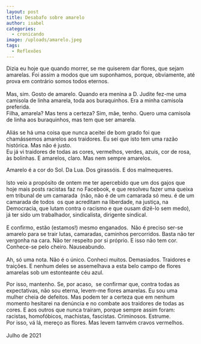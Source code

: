 ```yaml
---
layout: post
title: Desabafo sobre amarelo
author: isabel
categories:
  - cronicando
image: /uploads/amarelo.jpeg
tags:
  - Reflexões
---
```

Dizia eu hoje que quando morrer, se me quiserem dar flores, que sejam amarelas. Foi assim a modos que um suponhamos, porque, obviamente, até prova em contr&aacute;rio somos todos eternos.<br><br>Mas, sim. Gosto de amarelo. Quando era menina a D. Judite fez-me uma camisola de linha amarela, toda aos buraquinhos. Era a minha camisola preferida.<br>Filha, amarela? Mas tens a certeza? Sim, m&atilde;e, tenho. Quero uma camisola de linha aos buraquinhos, mas tem que ser amarela.<br><br>Ali&aacute;s se h&aacute; uma coisa que nunca aceitei de bom grado foi que cham&aacute;ssemos amarelos aos traidores. Eu sei que isto tem uma raz&atilde;o hist&oacute;rica. Mas n&atilde;o é justo.<br>Eu j&aacute; vi traidores de todas as cores, vermelhos, verdes, azuis, cor de rosa, &agrave;s bolinhas. E amarelos, claro. Mas nem sempre amarelos.

Amarelo é a cor do Sol. Da Lua. Dos girass&oacute;is. E dos malmequeres.<br><br>Isto veio a prop&oacute;sito de ontem me ter apercebido que um dos gajos que hoje mais posts racistas faz no Facebook, e que resolveu fazer uma queixa em tribunal de um camarada&nbsp; (n&atilde;o, n&atilde;o é de um camarada s&oacute; meu. é de um camarada de todos&nbsp; os que acreditam na liberdade, na justi&ccedil;a, na Democracia, que lutam contra o racismo e que ousam diz&ecirc;-lo sem medo), j&aacute; ter sido um trabalhador, sindicalista, dirigente sindical.<br><br>E confirmo, est&atilde;o (estamos\!) mesmo enganados.&nbsp; N&atilde;o é preciso ser-se amarelo para se trair lutas, camaradas, caminhos percorridos. Basta n&atilde;o ter vergonha na cara. N&atilde;o ter respeito por si pr&oacute;prio. E isso n&atilde;o tem cor. Conhece-se pelo cheiro. Nauseabundo.<br><br>Ah, s&oacute; uma nota. N&atilde;o é o &uacute;nico. Conheci muitos. Demasiados. Traidores e trai&ccedil;&otilde;es. E nenhum deles se assemelhava a esta belo campo de flores amarelas sob um estonteante céu azul.

Por isso, mantenho. Se, por acaso,&nbsp; se confirmar que, contra todas as expectativas, n&atilde;o sou eterna, levem-me flores amarelas. Eu sou uma mulher cheia de defeitos. Mas podem ter a certeza que em nenhum momento hesitarei na den&uacute;ncia e no combate aos traidores de todas as cores. E aos outros que nunca tra&iacute;ram, porque sempre assim foram: racistas, homof&oacute;bicos, machistas, fascistas. Criminosos. Estrume.<br>Por isso, v&aacute; l&aacute;, mere&ccedil;o as flores. Mas levem tamvém cravos vermelhos.<br><br>Julho de 2021

&nbsp;

&nbsp;

&nbsp;
